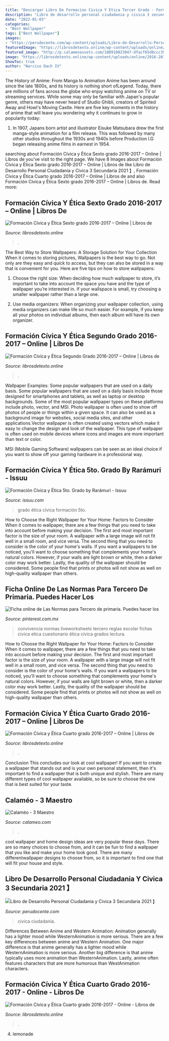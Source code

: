 ```yaml
---
title: "Descargar Libro De Formacion Civica Y Etica Tercer Grado - Formación Cívica Y ética Sexto Grado 2016-2017 – Online"
description: "Libro de desarrollo personal ciudadania y civica 3 secundaria 2021 】"
date: "2022-01-03"
categories:
- "Best Wallpaper"
tags: ["Best Wallpaper"]
images:
- "https://perudocente.com/wp-content/uploads/Libro-de-Desarrollo-Personal-Ciudadania-y-Civica-3-Secundaria-PDF-2021-218x300.png"
featuredImage: "https://librosdetexto.online/wp-content/uploads/online/2016-2017/segundo/formacion/pagina63.jpg"
featured_image: "http://p.calameoassets.com/180910023047-dfacf65d8ccc39a8abb0e5e232791ca9/p1.jpg"
image: "https://librosdetexto.online/wp-content/uploads/online/2016-2017/cuarto/formacion/pagina95.jpg"
ShowToc: true
author: "Narciso Dach IV"
---
```



The History of Anime: From Manga to Animation
Anime has been around since the late 1800s, and its history is nothing short ofLegend. Today, there are millions of fans across the globe who enjoy watching anime on TV or streaming services. While some may only be familiar with Japan's popular genre, others may have never heard of Studio Ghibli, creators of Spirited Away and Howl's Moving Castle. Here are five key moments in the history of anime that will leave you wondering why it continues to grow in popularity today:
1) In 1907, Japans born artist and illustrator Eisuke Matsubara drew the first manga-style animation for a film release. This was followed by many other studios throughout the 1930s and 1940s before Production I.G began releasing anime films in earnest in 1954.

	

		
searching about Formación Cívica y Ética Sexto grado 2016-2017 – Online | Libros de you've visit to the right page. We have 8 Images about Formación Cívica y Ética Sexto grado 2016-2017 – Online | Libros de like Libro de Desarrollo Personal Ciudadania y Civica 3 Secundaria 2021 】, Formación Cívica y Ética Cuarto grado 2016-2017 – Online | Libros de and also Formación Cívica y Ética Sexto grado 2016-2017 – Online | Libros de. Read more:
		
    
## Formación Cívica Y Ética Sexto Grado 2016-2017 – Online | Libros De

<img loading=lazy src="https://librosdetexto.online/wp-content/uploads/online/2016-2017/sexto/formacion/pagina171.jpg" onerror="this.onerror=null;this.src='https://tse3.mm.bing.net/th?id=OIP.mnLcIa6RCxUeNESs3rW0igHaJv&amp;pid=15.1';" alt="Formación Cívica y Ética Sexto grado 2016-2017 – Online | Libros de">

_Source: librosdetexto.online_

>. 

	

The Best Way to Store Wallpapers: A Storage Solution for Your Collection
When it comes to storing pictures, Wallpapers is the best way to go. Not only are they easy and quick to access, but they can also be stored in a way that is convenient for you. Here are five tips on how to store wallpapers:
1) Choose the right size: When deciding how much wallpaper to store, it’s important to take into account the space you have and the type of wallpaper you’re interested in. If your wallspace is small, try choosing a smaller wallpaper rather than a large one.

2) Use media organizers: When organizing your wallpaper collection, using media organizers can make life so much easier. For example, if you keep all your photos on individual albums, then each album will have its own organizer.

    
## Formación Cívica Y Ética Segundo Grado 2016-2017 – Online | Libros De

<img loading=lazy src="https://librosdetexto.online/wp-content/uploads/online/2016-2017/segundo/formacion/pagina63.jpg" onerror="this.onerror=null;this.src='https://tse2.mm.bing.net/th?id=OIP.Yd8WqdGnN_SRr0c0LS2ZVgHaJv&amp;pid=15.1';" alt="Formación Cívica y Ética Segundo Grado 2016-2017 – Online | Libros de">

_Source: librosdetexto.online_

>. 

	

Wallpaper Examples: Some popular wallpapers that are used on a daily basis.
Some popular wallpapers that are used on a daily basis include those designed for smartphones and tablets, as well as laptop or desktop backgrounds. Some of the most popular wallpaper types on these platforms include photo, vector, and MSI. 
Photo wallpaper is often used to show off photos of people or things within a given space. It can also be used as a background image for websites, social media sites, and other applications.Vector wallpaper is often created using vectors which make it easy to change the design and look of the wallpaper. This type of wallpaper is often used on mobile devices where icons and images are more important than text or color. 

MSI (Mobile Gaming Software) wallpapers can be seen as an ideal choice if you want to show off your gaming hardware in a professional way.

    
## Formación Cívica Y Ética 5to. Grado By Rarámuri - Issuu

<img loading=lazy src="https://image.isu.pub/110228182856-aaf1d3aeab724aceb71c587d360bf98e/jpg/page_30.jpg" onerror="this.onerror=null;this.src='https://tse2.mm.bing.net/th?id=OIP.HSHTaGRwmsgnd6iXO4rEkAHaJv&amp;pid=15.1';" alt="Formación Cívica y Ética 5to. Grado by Rarámuri - Issuu">

_Source: issuu.com_

>grado ética cívica formación 5to. 

	

How to Choose the Right Wallpaper for Your Home: Factors to Consider
When it comes to wallpaper, there are a few things that you need to take into account before making your decision. The first and most important factor is the size of your room. A wallpaper with a large image will not fit well in a small room, and vice versa. 
The second thing that you need to consider is the color of your home's walls. If you want a wallpapers to be noticed, you'll want to choose something that complements your home's natural colors. However, if your walls are light brown or white, then a darker color may work better. 
Lastly, the quality of the wallpaper should be considered. Some people find that prints or photos will not show as well on high-quality wallpaper than others.

    
## Ficha Online De Las Normas Para Tercero De Primaria. Puedes Hacer Los

<img loading=lazy src="https://i.pinimg.com/736x/ad/a5/2f/ada52f747543f50f436c61368c402a94.jpg" onerror="this.onerror=null;this.src='https://tse2.mm.bing.net/th?id=OIP.wL5nPBCygWx8mbhu9Tl8hwHaJ3&amp;pid=15.1';" alt="Ficha online de Las Normas para Tercero de primaria. Puedes hacer los">

_Source: pinterest.com.mx_

>convivencia normas liveworksheets tercero reglas escolar fichas civica etica cuestionario ética cívica grados lectura. 

	

How to Choose the Right Wallpaper for Your Home: Factors to Consider
When it comes to wallpaper, there are a few things that you need to take into account before making your decision. The first and most important factor is the size of your room. A wallpaper with a large image will not fit well in a small room, and vice versa. 
The second thing that you need to consider is the color of your home's walls. If you want a wallpapers to be noticed, you'll want to choose something that complements your home's natural colors. However, if your walls are light brown or white, then a darker color may work better. 
Lastly, the quality of the wallpaper should be considered. Some people find that prints or photos will not show as well on high-quality wallpaper than others.

    
## Formación Cívica Y Ética Cuarto Grado 2016-2017 – Online | Libros De

<img loading=lazy src="https://librosdetexto.online/wp-content/uploads/online/2016-2017/cuarto/formacion/pagina104.jpg" onerror="this.onerror=null;this.src='https://tse2.mm.bing.net/th?id=OIP.WoN0oLmVZxzCMhXlQI3_lwHaJv&amp;pid=15.1';" alt="Formación Cívica y Ética Cuarto grado 2016-2017 – Online | Libros de">

_Source: librosdetexto.online_

>. 

	

Conclusion
This concludes our look at cool wallpaper! If you want to create a wallpaper that stands out and is your own personal statement, then it's important to find a wallpaper that is both unique and stylish. There are many different types of cool wallpaper available, so be sure to choose the one that is best suited for your taste.

    
## Calaméo - 3 Maestro

<img loading=lazy src="http://p.calameoassets.com/180910023047-dfacf65d8ccc39a8abb0e5e232791ca9/p1.jpg" onerror="this.onerror=null;this.src='https://tse2.mm.bing.net/th?id=OIP.0xEqxgS84LjkbPWjfem58QHaJv&amp;pid=15.1';" alt="Calaméo - 3 Maestro">

_Source: calameo.com_

>. 

	

cool wallpaper and home design ideas are very popular these days. There are so many choices to choose from, and it can be fun to find a wallpaper that you like and make your home look good. There are many differentwallpaper designs to choose from, so it is important to find one that will fit your house and style.

    
## Libro De Desarrollo Personal Ciudadania Y Civica 3 Secundaria 2021 】

<img loading=lazy src="https://perudocente.com/wp-content/uploads/Libro-de-Desarrollo-Personal-Ciudadania-y-Civica-3-Secundaria-PDF-2021-218x300.png" onerror="this.onerror=null;this.src='https://tse3.mm.bing.net/th?id=OIP.4ezI6yRPQorrFxjoNtKNtgAAAA&amp;pid=15.1';" alt="Libro de Desarrollo Personal Ciudadania y Civica 3 Secundaria 2021 】">

_Source: perudocente.com_

>civica ciudadania. 

	

Differences Between Anime and Western Animation: Animation generally has a lighter mood while WesternAnimation is more serious.
There are a few key differences between anime and Western Animation. One major difference is that anime generally has a lighter mood while WesternAnimation is more serious. Another big difference is that anime typically uses more animation than WesternAnimation. Lastly, anime often features characters that are more humorous than WestAnimation characters.

    
## Formación Cívica Y Ética Cuarto Grado 2016-2017 - Online - Libros De

<img loading=lazy src="https://librosdetexto.online/wp-content/uploads/online/2016-2017/cuarto/formacion/pagina95.jpg" onerror="this.onerror=null;this.src='https://tse3.mm.bing.net/th?id=OIP.ElY6T1k5mLTz9F5MiJ8X2gHaJv&amp;pid=15.1';" alt="Formación Cívica y Ética Cuarto grado 2016-2017 - Online - Libros de">

_Source: librosdetexto.online_

>. 

	

4. lemonade 

